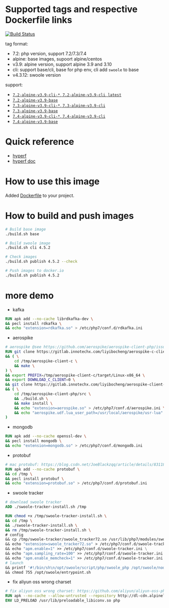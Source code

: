 # Supported tags and respective Dockerfile links

[![Build Status](https://travis-ci.com/hyperf/hyperf-docker.svg?branch=master)](https://travis-ci.com/hyperf/hyperf-docker)

tag format:

- 7.2: php version, support 7.2/7.3/7.4
- alpine: base images, supoort alpine/centos
- v3.9: alpine version, support alpine 3.9 and 3.10
- cli: support base/cli, base for php env, cli add `swoole` to base
- v4.3.12: swoole version

support:

- [`7.2-alpine-v3.9-cli-*`, `7.2-alpine-v3.9-cli`, `latest`](https://github.com/hyperf-cloud/hyperf-docker/blob/master/7.2/alpine/cli/Dockerfile)
- [`7.2-alpine-v3.9-base`](https://github.com/hyperf-cloud/hyperf-docker/blob/master/7.2/alpine/base/Dockerfile)
- [`7.3-alpine-v3.9-cli-*`, `7.3-alpine-v3.9-cli`](https://github.com/hyperf-cloud/hyperf-docker/blob/master/7.3/alpine/cli/Dockerfile)
- [`7.3-alpine-v3.9-base`](https://github.com/hyperf-cloud/hyperf-docker/blob/master/7.3/alpine/base/Dockerfile)
- [`7.4-alpine-v3.9-cli-*`, `7.4-alpine-v3.9-cli`](https://github.com/hyperf-cloud/hyperf-docker/blob/master/7.4/alpine/cli/Dockerfile)
- [`7.4-alpine-v3.9-base`](https://github.com/hyperf-cloud/hyperf-docker/blob/master/7.4/alpine/base/Dockerfile)

# Quick reference

- [hyperf](https://github.com/hyperf)
- [hyperf doc](https://doc.hyperf.io)

# How to use this image

Added [Dockerfile](https://github.com/hyperf-cloud/hyperf-docker/blob/master/Dockerfile) to your project.

# How to build and push images

```bash
# Build base image
./build.sh base

# Build swoole image
./build.sh cli 4.5.2

# Check images
./build.sh publish 4.5.2 --check

# Push images to docker.io
./build.sh publish 4.5.2
```

# more demo

- kafka

```dockerfile
RUN apk add --no-cache librdkafka-dev \
&& pecl install rdkafka \
&& echo "extension=rdkafka.so" > /etc/php7/conf.d/rdkafka.ini
```

- aerospike

```dockerfile
# aerospike @see https://github.com/aerospike/aerospike-client-php/issues/24
RUN git clone https://gitlab.innotechx.com/liyibocheng/aerospike-c-client.git /tmp/aerospike-client-c \
&& ( \
    cd /tmp/aerospike-client-c \
    && make \
) \
&& export PREFIX=/tmp/aerospike-client-c/target/Linux-x86_64 \
&& export DOWNLOAD_C_CLIENT=0 \
&& git clone https://gitlab.innotechx.com/liyibocheng/aerospike-client-php.git /tmp/aerospike-client-php \
&& ( \
    cd /tmp/aerospike-client-php/src \
    && ./build.sh \
    && make install \
    && echo "extension=aerospike.so" > /etc/php7/conf.d/aerospike.ini \
    && echo "aerospike.udf.lua_user_path=/usr/local/aerospike/usr-lua" >> /etc/php7/conf.d/aerospike.ini \
)
```

- mongodb

```dockerfile
RUN apk add --no-cache openssl-dev \
&& pecl install mongodb \
&& echo "extension=mongodb.so" > /etc/php7/conf.d/mongodb.ini
```

- protobuf

```dockerfile
# mac protobuf: https://blog.csdn.net/JoeBlackzqq/article/details/83118248
RUN apk add --no-cache protobuf \
&& cd /tmp \
&& pecl install protobuf \
&& echo "extension=protobuf.so" > /etc/php7/conf.d/protobuf.ini
```

-  swoole tracker

```dockerfile
# download swoole tracker
ADD ./swoole-tracker-install.sh /tmp

RUN chmod +x /tmp/swoole-tracker-install.sh \
&& cd /tmp \
&& ./swoole-tracker-install.sh \
&& rm /tmp/swoole-tracker-install.sh \
# config
&& cp /tmp/swoole-tracker/swoole_tracker72.so /usr/lib/php7/modules/swoole_tracker72.so \
&& echo "extension=swoole_tracker72.so" > /etc/php7/conf.d/swoole-tracker.ini \
&& echo "apm.enable=1" >> /etc/php7/conf.d/swoole-tracker.ini \
&& echo "apm.sampling_rate=100" >> /etc/php7/conf.d/swoole-tracker.ini \
&& echo "apm.enable_memcheck=1" >> /etc/php7/conf.d/swoole-tracker.ini \
# launch
&& printf '#!/bin/sh\n/opt/swoole/script/php/swoole_php /opt/swoole/node-agent/src/node.php' > /opt/swoole/entrypoint.sh \
&& chmod 755 /opt/swoole/entrypoint.sh
```

- fix aliyun oss wrong charset

```dockerfile
# fix aliyun oss wrong charset: https://github.com/aliyun/aliyun-oss-php-sdk/issues/101
RUN apk --no-cache --allow-untrusted --repository http://dl-cdn.alpinelinux.org/alpine/edge/community/ add gnu-libiconv
ENV LD_PRELOAD /usr/lib/preloadable_libiconv.so php
```
